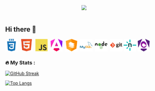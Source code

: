 <div id="header" align="center">
  <img src="https://media1.giphy.com/media/v1.Y2lkPTc5MGI3NjExang5ZTY4NzF0YXNqY2dqMGR1NzBrZXJxMnFxenl3dHN1aTBzMGVvaSZlcD12MV9pbnRlcm5hbF9naWZfYnlfaWQmY3Q9cw/aIJDrOomj81MQZz2uO/giphy.gif" width="100"/>
</div>

<div id="count" align="center">
<img src="https://komarev.com/ghpvc/?username=Alena1409&style=flat-square&color=blue" alt=""/>
</div>

## Hi there 👋

<div>
  <img src="https://github.com/devicons/devicon/blob/master/icons/css3/css3-plain-wordmark.svg"  title="CSS3" alt="CSS" width="40" height="40"/>&nbsp;
  <img src="https://github.com/devicons/devicon/blob/master/icons/html5/html5-original.svg" title="HTML5" alt="HTML" width="40" height="40"/>&nbsp;
  <img src="https://github.com/devicons/devicon/blob/master/icons/javascript/javascript-original.svg" title="JavaScript" alt="JavaScript" width="40" height="40"/>&nbsp;
  <img src="https://github.com/devicons/devicon/blob/master/icons/angular/angular-original.svg" title="Angular"  alt="Angular" width="40" height="40"/>&nbsp;
<img src="https://github.com/devicons/devicon/blob/master/icons/angularmaterial/angularmaterial-original.svg" title="AngularMaterial"  alt="AngularMaterial" width="40" height="40"/>&nbsp;
  <img src="https://github.com/devicons/devicon/blob/master/icons/mysql/mysql-original-wordmark.svg" title="MySQL"  alt="MySQL" width="40" height="40"/>&nbsp;
  <img src="https://github.com/devicons/devicon/blob/master/icons/nodejs/nodejs-original-wordmark.svg" title="NodeJS" alt="NodeJS" width="40" height="40"/>&nbsp;
  <img src="https://github.com/devicons/devicon/blob/master/icons/git/git-original-wordmark.svg" title="Git" **alt="Git" width="40" height="40"/>
  <img src="https://github.com/devicons/devicon/blob/master/icons/netlify/netlify-original.svg" title="Netlify" **alt="Netlify" width="40" height="40"/>
<img src="https://github.com/devicons/devicon/blob/master/icons/ngrx/ngrx-original.svg" title="ngrx" **alt="ngrx" width="40" height="40"/>
</div>

### :fire: My Stats :
[![GitHub Streak](https://streak-stats.demolab.com/?user=Alena1409)](https://git.io/streak-stats)

[![Top Langs](https://github-readme-stats.vercel.app/api/top-langs/?username=Alena1409)](https://github.com/anuraghazra/github-readme-stats)

<!--
**Alena1409/Alena1409** is a ✨ _special_ ✨ repository because its `README.md` (this file) appears on your GitHub profile.

Here are some ideas to get you started:

- 🔭 I’m currently working on ...
- 🌱 I’m currently learning ...
- 👯 I’m looking to collaborate on ...
- 🤔 I’m looking for help with ...
- 💬 Ask me about ...
- 📫 How to reach me: ...
- 😄 Pronouns: ...
- ⚡ Fun fact: ...
-->
